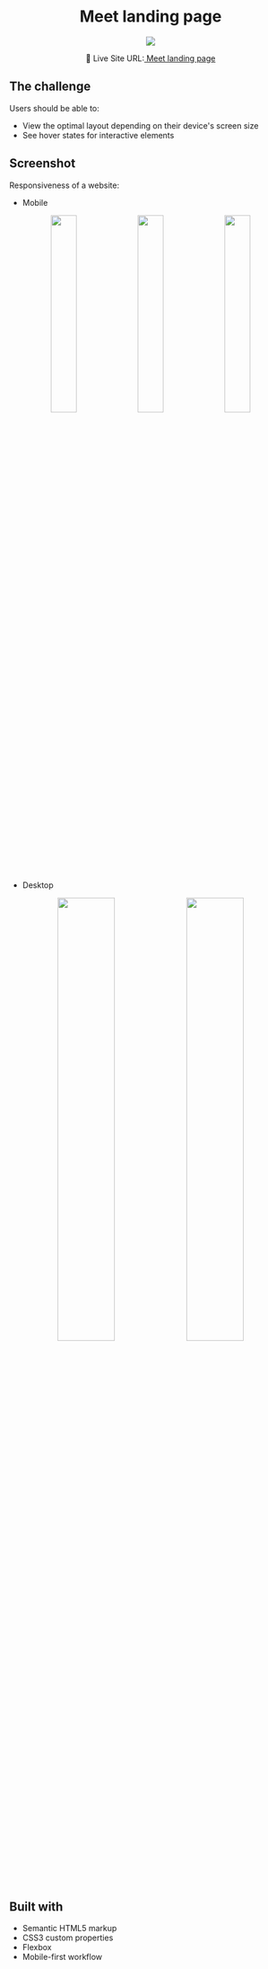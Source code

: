 <h1 align="center">Meet landing page 
</h1>

<div align="center">
    <img src="https://user-images.githubusercontent.com/62251989/140582641-3a68e8f7-141a-45c4-b4d9-6b3801b8fabd.png">
    <p>🔗 Live Site URL:<a href="https://huddle-landing-page-kzaleskaa.netlify.app/"> Meet landing page</a></p>
</div>

## The challenge

Users should be able to:

- View the optimal layout depending on their device's screen size
- See hover states for interactive elements

## Screenshot

Responsiveness of a website:

- Mobile

<p align="center" width="100%">
    <img width="30%" src="https://user-images.githubusercontent.com/62251989/140582745-3481f311-cea3-4505-a5d0-b41392628c95.png">
    <img width="30%" src="https://user-images.githubusercontent.com/62251989/140582840-2c749477-2856-4b09-b10a-a3cc2a72f298.png">    
    <img width="30%" src="https://user-images.githubusercontent.com/62251989/140582884-1aa3afca-8d44-4d40-8966-8372c95a6a7a.png">
</p>

- Desktop

<p align="center" width="100%">
    <img width="45%" src="https://user-images.githubusercontent.com/62251989/140582954-3137c882-94dc-4c2b-b368-a0e2c9a77354.png">
    <img width="45%" src="https://user-images.githubusercontent.com/62251989/140582995-755e4552-4b3e-49b3-a628-6ffbe7d83fc8.png">
</p>

## Built with

- Semantic HTML5 markup
- CSS3 custom properties
- Flexbox
- Mobile-first workflow
